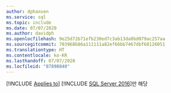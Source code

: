 ```yaml
---
author: dphansen
ms.service: sql
ms.topic: include
ms.date: 07/07/2020
ms.author: davidph
ms.openlocfilehash: 9e25d72b71efb230ed7c3ab13da0bd079ac257aa
ms.sourcegitcommit: 703968b86a111111a82ef66bb7467dbf68126051
ms.translationtype: HT
ms.contentlocale: ko-KR
ms.lasthandoff: 07/07/2020
ms.locfileid: "87898840"
---
```

[!INCLUDE [Applies to](../../includes/applies-md.md)] [!INCLUDE [SQL Server 2016](_ss2016.md)]만 해당